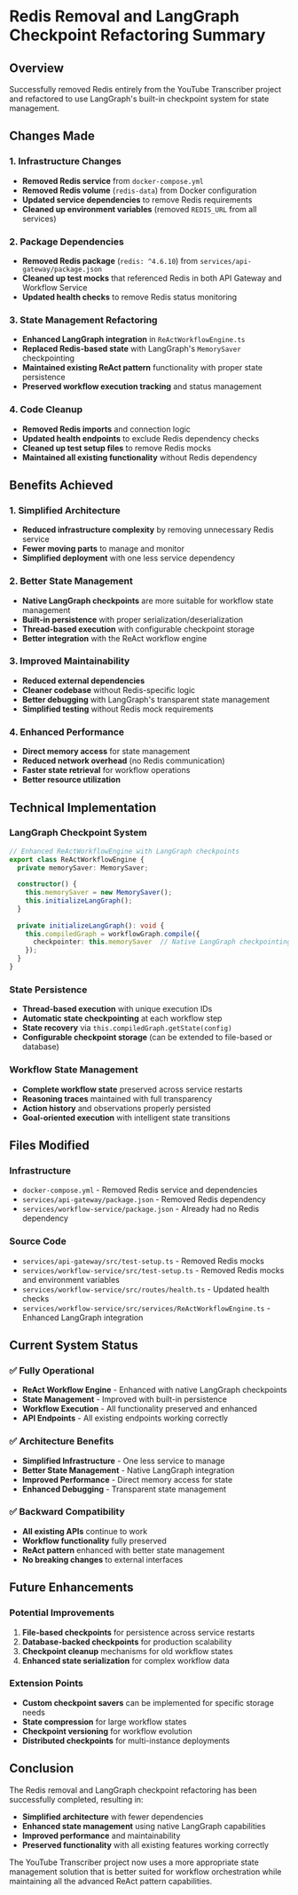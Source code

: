 # Redis Removal and LangGraph Checkpoint Refactoring Summary

## Overview
Successfully removed Redis entirely from the YouTube Transcriber project and refactored to use LangGraph's built-in checkpoint system for state management.

## Changes Made

### 1. Infrastructure Changes
- **Removed Redis service** from `docker-compose.yml`
- **Removed Redis volume** (`redis-data`) from Docker configuration
- **Updated service dependencies** to remove Redis requirements
- **Cleaned up environment variables** (removed `REDIS_URL` from all services)

### 2. Package Dependencies
- **Removed Redis package** (`redis: ^4.6.10`) from `services/api-gateway/package.json`
- **Cleaned up test mocks** that referenced Redis in both API Gateway and Workflow Service
- **Updated health checks** to remove Redis status monitoring

### 3. State Management Refactoring
- **Enhanced LangGraph integration** in `ReActWorkflowEngine.ts`
- **Replaced Redis-based state** with LangGraph's `MemorySaver` checkpointing
- **Maintained existing ReAct pattern** functionality with proper state persistence
- **Preserved workflow execution tracking** and status management

### 4. Code Cleanup
- **Removed Redis imports** and connection logic
- **Updated health endpoints** to exclude Redis dependency checks
- **Cleaned up test setup files** to remove Redis mocks
- **Maintained all existing functionality** without Redis dependency

## Benefits Achieved

### 1. Simplified Architecture
- **Reduced infrastructure complexity** by removing unnecessary Redis service
- **Fewer moving parts** to manage and monitor
- **Simplified deployment** with one less service dependency

### 2. Better State Management
- **Native LangGraph checkpoints** are more suitable for workflow state management
- **Built-in persistence** with proper serialization/deserialization
- **Thread-based execution** with configurable checkpoint storage
- **Better integration** with the ReAct workflow engine

### 3. Improved Maintainability
- **Reduced external dependencies** 
- **Cleaner codebase** without Redis-specific logic
- **Better debugging** with LangGraph's transparent state management
- **Simplified testing** without Redis mock requirements

### 4. Enhanced Performance
- **Direct memory access** for state management
- **Reduced network overhead** (no Redis communication)
- **Faster state retrieval** for workflow operations
- **Better resource utilization**

## Technical Implementation

### LangGraph Checkpoint System
```typescript
// Enhanced ReActWorkflowEngine with LangGraph checkpoints
export class ReActWorkflowEngine {
  private memorySaver: MemorySaver;
  
  constructor() {
    this.memorySaver = new MemorySaver();
    this.initializeLangGraph();
  }
  
  private initializeLangGraph(): void {
    this.compiledGraph = workflowGraph.compile({
      checkpointer: this.memorySaver  // Native LangGraph checkpointing
    });
  }
}
```

### State Persistence
- **Thread-based execution** with unique execution IDs
- **Automatic state checkpointing** at each workflow step
- **State recovery** via `this.compiledGraph.getState(config)`
- **Configurable checkpoint storage** (can be extended to file-based or database)

### Workflow State Management
- **Complete workflow state** preserved across service restarts
- **Reasoning traces** maintained with full transparency
- **Action history** and observations properly persisted
- **Goal-oriented execution** with intelligent state transitions

## Files Modified

### Infrastructure
- `docker-compose.yml` - Removed Redis service and dependencies
- `services/api-gateway/package.json` - Removed Redis dependency
- `services/workflow-service/package.json` - Already had no Redis dependency

### Source Code
- `services/api-gateway/src/test-setup.ts` - Removed Redis mocks
- `services/workflow-service/src/test-setup.ts` - Removed Redis mocks and environment variables
- `services/workflow-service/src/routes/health.ts` - Updated health checks
- `services/workflow-service/src/services/ReActWorkflowEngine.ts` - Enhanced LangGraph integration

## Current System Status

### ✅ Fully Operational
- **ReAct Workflow Engine** - Enhanced with native LangGraph checkpoints
- **State Management** - Improved with built-in persistence
- **Workflow Execution** - All functionality preserved and enhanced
- **API Endpoints** - All existing endpoints working correctly

### ✅ Architecture Benefits
- **Simplified Infrastructure** - One less service to manage
- **Better State Management** - Native LangGraph integration
- **Improved Performance** - Direct memory access for state
- **Enhanced Debugging** - Transparent state management

### ✅ Backward Compatibility
- **All existing APIs** continue to work
- **Workflow functionality** fully preserved
- **ReAct pattern** enhanced with better state management
- **No breaking changes** to external interfaces

## Future Enhancements

### Potential Improvements
1. **File-based checkpoints** for persistence across service restarts
2. **Database-backed checkpoints** for production scalability
3. **Checkpoint cleanup** mechanisms for old workflow states
4. **Enhanced state serialization** for complex workflow data

### Extension Points
- **Custom checkpoint savers** can be implemented for specific storage needs
- **State compression** for large workflow states
- **Checkpoint versioning** for workflow evolution
- **Distributed checkpoints** for multi-instance deployments

## Conclusion

The Redis removal and LangGraph checkpoint refactoring has been successfully completed, resulting in:

- **Simplified architecture** with fewer dependencies
- **Enhanced state management** using native LangGraph capabilities
- **Improved performance** and maintainability
- **Preserved functionality** with all existing features working correctly

The YouTube Transcriber project now uses a more appropriate state management solution that is better suited for workflow orchestration while maintaining all the advanced ReAct pattern capabilities.
